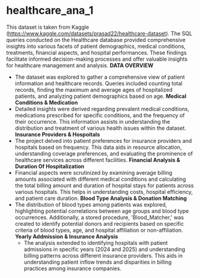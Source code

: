 # healthcare_ana_1
This dataset is taken from Kaggle (https://www.kaggle.com/datasets/prasad22/healthcare-dataset).
The SQL queries conducted on the Healthcare database provided comprehensive insights into various facets of patient demographics, medical conditions, treatments, financial aspects, and hospital performances. These findings facilitate informed decision-making processes and offer valuable insights for healthcare management and analysis.
**DATA OVERVIEW**
  - The dataset was explored to gather a comprehensive view of patient information and healthcare records. Queries included counting total records, finding the maximum and average ages of hospitalized patients, and analyzing patient demographics based on age.
**Medical Conditions & Medication**
  - Detailed insights were derived regarding prevalent medical conditions, medications prescribed for specific conditions, and the frequency of their occurrence. This information assists in understanding the distribution and treatment of various health issues within the dataset.
**Insurance Providers & Hospoitals**
  - The project delved into patient preferences for insurance providers and hospitals based on frequency. This data aids in resource allocation, understanding coverage preferences, and evaluating the prominence of healthcare services across different facilities.
**Financial Analysis & Duration Of Hospitalization**
   - Financial aspects were scrutinized by examining average billing amounts associated with different medical conditions and calculating the total billing amount and duration of hospital stays for patients across various hospitals. This helps in understanding costs, hospital efficiency, and patient care duration.
**Blood Type Analysis & Donation Matching**
- The distribution of blood types among patients was explored, highlighting potential correlations between age groups and blood type occurrences. Additionally, a stored procedure, 'Blood_Matcher,' was created to identify potential donors and recipients based on specific criteria of blood types, age, and hospital affiliation or non-affiliation.
**Yearly Addmission & Insurance Analysis**
  - The analysis extended to identifying hospitals with patient admissions in specific years (2024 and 2025) and understanding billing patterns across different insurance providers. This aids in understanding patient inflow trends and disparities in billing practices among insurance companies. 
